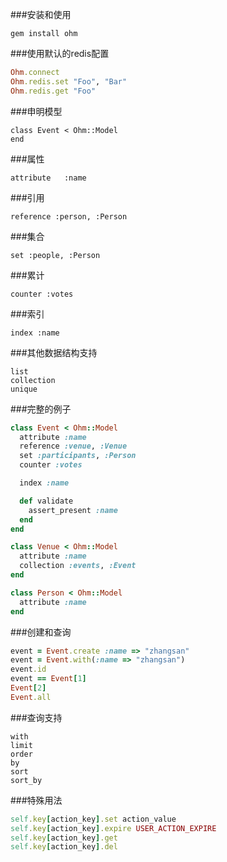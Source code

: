 ###安装和使用
```
gem install ohm
```

###使用默认的redis配置
```ruby
Ohm.connect
Ohm.redis.set "Foo", "Bar"
Ohm.redis.get "Foo"
```

###申明模型
```
class Event < Ohm::Model
end
```

###属性
```
attribute	:name
```

###引用
```
reference :person, :Person
```

###集合
```
set :people, :Person
```

###累计
```
counter :votes
```

###索引
```
index :name
```

###其他数据结构支持
```
list
collection
unique
```

###完整的例子
```ruby
class Event < Ohm::Model
  attribute :name
  reference :venue, :Venue
  set :participants, :Person
  counter :votes

  index :name

  def validate
    assert_present :name
  end
end

class Venue < Ohm::Model
  attribute :name
  collection :events, :Event
end

class Person < Ohm::Model
  attribute :name
end
```

###创建和查询
```ruby
event = Event.create :name => "zhangsan"
event = Event.with(:name => "zhangsan")
event.id
event == Event[1]
Event[2]
Event.all
```

###查询支持
```
with
limit
order
by
sort
sort_by
```

###特殊用法
```ruby
self.key[action_key].set action_value
self.key[action_key].expire USER_ACTION_EXPIRE
self.key[action_key].get
self.key[action_key].del
```
